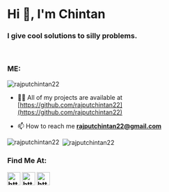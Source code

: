 <h1>Hi 👋, I'm Chintan</h1>
<h3>I give cool solutions to silly problems.</h3>
<br/>
<h3>ME:</h3>
<p align="left"> <img src="https://komarev.com/ghpvc/?username=rajputchintan22" alt="rajputchintan22" /> </p>

- 👨‍💻 All of my projects are available at [https://github.com/rajputchintan22](https://github.com/rajputchintan22)

- 📫 How to reach me **rajputchintan22@gmail.com**




<p><img align="left" src="https://github-readme-stats.vercel.app/api/top-langs/?username=rajputchintan22&layout=compact&hide=html" alt="rajputchintan22" /></p>

<p>&nbsp;<img align="center" src="https://github-readme-stats.vercel.app/api?username=rajputchintan22&show_icons=true" alt="rajputchintan22" /></p>

<h3>Find Me At:</>
<p align="">
<a href="https://www.linkedin.com/in/chintan-rajput-54a51a154/" target="blank"><img align="center" src="https://cdn.jsdelivr.net/npm/simple-icons@3.0.1/icons/linkedin.svg" alt="https://www.linkedin.com/in/chintan-rajput-54a51a154/" height="30" width="30" /></a>
<a href="https://www.hackerrank.com/rajputchintan22" target="blank"><img align="center" src="https://cdn.jsdelivr.net/npm/simple-icons@3.0.1/icons/hackerrank.svg" alt="https://www.hackerrank.com/rajputchintan22" height="30" width="30" /></a>
<a href="https://auth.geeksforgeeks.org/user/rajputchintan22/profile" target="blank"><img align="center" src="https://cdn.jsdelivr.net/npm/simple-icons@3.0.1/icons/geeksforgeeks.svg" alt="https://auth.geeksforgeeks.org/user/rajputchintan22/profile" height="30" width="30" /></a>
</p>
